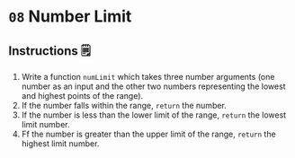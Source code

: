 # `08` Number Limit
## Instructions 🗒
1. Write a function `numLimit` which takes three number arguments (one number as an input and the other two numbers representing the lowest and highest points of the range). 
2. If the number falls within the range, `return` the number. 
3. If the number is less than the lower limit of the range, `return` the lowest limit number.
4. Ff the number is greater than the upper limit of the range, `return` the highest limit number.